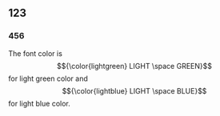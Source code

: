 ## 123
### 456
The font color is $${\color{lightgreen} LIGHT \space GREEN}$$ for light green color and $${\color{lightblue} LIGHT \space BLUE}$$  for light blue color.